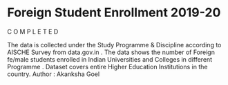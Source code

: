 # Foreign Student Enrollment 2019-20

C O M P L E T E D


The data is collected under the Study Programme &amp; Discipline according to AISCHE Survey from data.gov.in .  The data shows the number of Foreign fe/male students enrolled in  Indian Universities and Colleges in different Programme . Dataset covers entire Higher Education Institutions in the country.
Author : Akanksha Goel